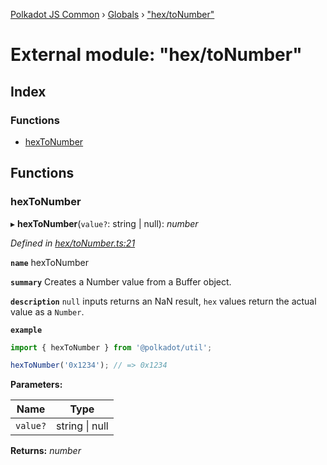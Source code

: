 [Polkadot JS Common](../README.md) › [Globals](../globals.md) › ["hex/toNumber"](_hex_tonumber_.md)

# External module: "hex/toNumber"

## Index

### Functions

* [hexToNumber](_hex_tonumber_.md#hextonumber)

## Functions

###  hexToNumber

▸ **hexToNumber**(`value?`: string | null): *number*

*Defined in [hex/toNumber.ts:21](https://github.com/polkadot-js/common/blob/4e4ff5de/packages/util/src/hex/toNumber.ts#L21)*

**`name`** hexToNumber

**`summary`** Creates a Number value from a Buffer object.

**`description`** 
`null` inputs returns an NaN result, `hex` values return the actual value as a `Number`.

**`example`** 
<BR>

```javascript
import { hexToNumber } from '@polkadot/util';

hexToNumber('0x1234'); // => 0x1234
```

**Parameters:**

Name | Type |
------ | ------ |
`value?` | string &#124; null |

**Returns:** *number*

